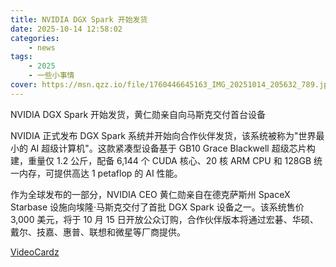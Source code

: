 ```yaml
---
title: NVIDIA DGX Spark 开始发货
date: 2025-10-14 12:58:02
categories: 
    - news
tags: 
    - 2025
    - 一些小事情
cover: https://msn.qzz.io/file/1760446645163_IMG_20251014_205632_789.jpg
---
```



NVIDIA DGX Spark 开始发货，黄仁勋亲自向马斯克交付首台设备

NVIDIA 正式发布 DGX Spark 系统并开始向合作伙伴发货，该系统被称为"世界最小的 AI 超级计算机"。这款紧凑型设备基于 GB10 Grace Blackwell 超级芯片构建，重量仅 1.2 公斤，配备 6,144 个 CUDA 核心、20 核 ARM CPU 和 128GB 统一内存，可提供高达 1 petaflop 的 AI 性能。

作为全球发布的一部分，NVIDIA CEO 黄仁勋亲自在德克萨斯州 SpaceX Starbase 设施向埃隆·马斯克交付了首批 DGX Spark 设备之一。该系统售价 3,000 美元，将于 10 月 15 日开放公众订购，合作伙伴版本将通过宏碁、华硕、戴尔、技嘉、惠普、联想和微星等厂商提供。

[VideoCardz](https://videocardz.com/newz/nvidia-dgx-spark-begins-shipping-as-jensen-delivers-first-unit-to-elon-musk)



